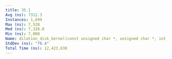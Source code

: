 ```yaml
---
title: 35.1
Avg (ns): 7312.3
Instances: 1,699
Max (ns): 7,520
Med (ns): 7,328.0
Min (ns): 7,008
Name: dilation_disk_kernel(const unsigned char *, unsigned char *, int, int, int)
StdDev (ns): "76.4"
Total Time (ns): 12,423,638
---
```

